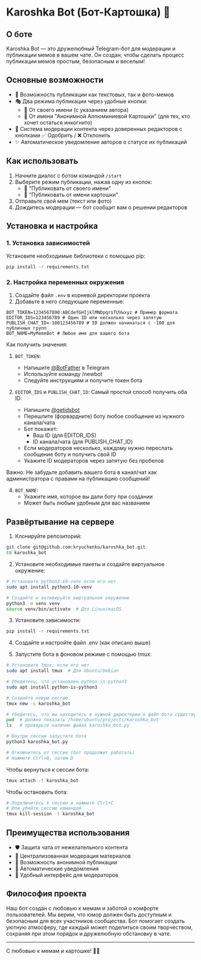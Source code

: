 # Karoshka Bot (Бот-Картошка) 🥔

## О боте

Karoshka Bot — это дружелюбный Telegram-бот для модерации и публикации мемов в вашем чате. Он создан, чтобы сделать процесс публикации мемов простым, безопасным и веселым!

## Основные возможности

- 📝 Возможность публикации как текстовых, так и фото-мемов
- 🎭 Два режима публикации через удобные кнопки:
  - 👤 От своего имени (с указанием автора)
  - 🥔 От имени "Анонимной Аллюминиевой Картошки" (для тех, кто хочет остаться инкогнито)
- 👥 Система модерации контента через доверенных редакторов с кнопками ✅ Одобрить / ❌ Отклонить
- ✨ Автоматическое уведомление авторов о статусе их публикаций

## Как использовать

1. Начните диалог с ботом командой `/start`
2. Выберите режим публикации, нажав одну из кнопок:
   - 👤 "Публиковать от своего имени"
   - 🥔 "Публиковать от имени картошки"
3. Отправьте свой мем (текст или фото)
4. Дождитесь модерации — бот сообщит вам о решении редакторов

## Установка и настройка

### 1. Установка зависимостей

Установите необходимые библиотеки с помощью pip:
```bash
pip install -r requirements.txt
```

### 2. Настройка переменных окружения

1. Создайте файл `.env` в корневой директории проекта
2. Добавьте в него следующие переменные:

```env
BOT_TOKEN=1234567890:ABCdefGHIjklMNOpqrsTUVwxyz # Пример формата
EDITOR_IDS=123456789 # Один ID или несколько через запятую
PUBLISH_CHAT_ID=-100123456789 # ID должен начинаться с -100 для публичных групп
BOT_NAME=MyMemeBot # Любое имя для вашего бота
```

Как получить значения:

1. `BOT_TOKEN`: 
   - Напишите [@BotFather](https://t.me/BotFather) в Telegram
   - Используйте команду /newbot
   - Следуйте инструкциям и получите токен бота

2. `EDITOR_IDS` и `PUBLISH_CHAT_ID`:
   Самый простой способ получить оба ID:
   - Напишите [@getidsbot](https://t.me/getidsbot)
   - Перешлите (форвардните) боту любое сообщение из нужного канала/чата
   - Бот покажет:
     * Ваш ID (для EDITOR_IDS)
     * ID канала/чата (для PUBLISH_CHAT_ID)
   - Если модераторов несколько, каждому нужно переслать сообщение боту и получить свой ID
   - Укажите ID модераторов через запятую без пробелов
   
Важно: Не забудьте добавить вашего бота в канал/чат как администратора с правами на публикацию сообщений!

4. `BOT_NAME`:
   - Укажите имя, которое вы дали боту при создании
   - Может быть любым удобным для вас названием

## Развёртывание на сервере

1. Клонируйте репозиторий:
```bash
git clone git@github.com:kryuchenko/karoshka_bot.git
cd karoshka_bot
```

2. Установите необходимые пакеты и создайте виртуальное окружение:
```bash
# Установите python3.10-venv если его нет
sudo apt install python3.10-venv

# Создайте и активируйте виртуальное окружение
python3 -m venv venv
source venv/bin/activate  # Для Linux/macOS
```

3. Установите зависимости:
```bash
pip install -r requirements.txt
```

4. Создайте и настройте файл .env (как описано выше)

5. Запустите бота в фоновом режиме с помощью tmux:
```bash
# Установите tmux, если его нет
sudo apt install tmux  # Для Ubuntu/Debian

# Убедитесь, что установлен python-is-python3
sudo apt install python-is-python3

# Создайте новую сессию
tmux new -s karoshka_bot

# Убедитесь, что вы находитесь в нужной директории и файл бота существует
pwd  # должно показать /home/ubuntu/projects/karoshka_bot
ls   # проверьте наличие файла karoshka_bot.py

# Внутри сессии запустите бота
python3 karoshka_bot.py

# Отключитесь от сессии (бот продолжит работать)
# Нажмите Ctrl+B, затем D
```

Чтобы вернуться к сессии бота:
```bash
tmux attach -t karoshka_bot
```

Чтобы остановить бота:
```bash
# Подключитесь к сессии и нажмите Ctrl+C
# Или убейте сессию командой
tmux kill-session -t karoshka_bot
```

## Преимущества использования

- 🛡️ Защита чата от нежелательного контента
- 🎯 Централизованная модерация материалов
- 💫 Возможность анонимной публикации
- 📨 Автоматические уведомления
- 🤝 Удобный интерфейс для модераторов

## Философия проекта

Наш бот создан с любовью к мемам и заботой о комфорте пользователей. Мы верим, что юмор должен быть доступным и безопасным для всех участников сообщества. Бот помогает создать уютную атмосферу, где каждый может поделиться своим творчеством, сохраняя при этом порядок и дружелюбную обстановку в чате.

---

С любовью к мемам и картошке! 🥔✨
